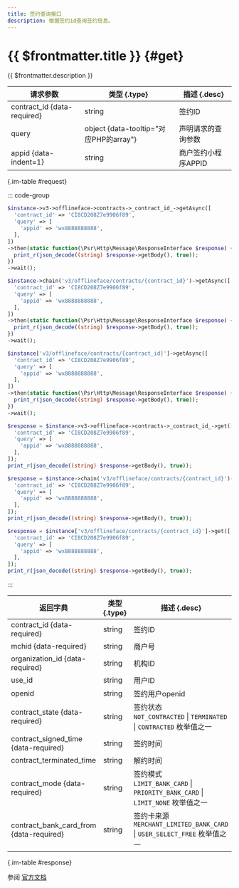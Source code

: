 ```yaml
---
title: 签约查询接口
description: 根据签约id查询签约信息。
---
```


# {{ $frontmatter.title }} {#get}

{{ $frontmatter.description }}

| 请求参数 | 类型 {.type} | 描述 {.desc}
| --- | --- | ---
| contract_id {data-required} | string | 签约ID
| query | object {data-tooltip="对应PHP的array"} | 声明请求的查询参数
| appid {data-indent=1} | string | 商户签约小程序APPID

{.im-table #request}

::: code-group

```php [异步纯链式]
$instance->v3->offlineface->contracts->_contract_id_->getAsync([
  'contract_id' => 'CI8CD208Z7e9906f89',
  'query' => [
    'appid' => 'wx8888888888',
  ],
])
->then(static function(\Psr\Http\Message\ResponseInterface $response) {
  print_r(json_decode((string) $response->getBody(), true));
})
->wait();
```

```php [异步声明式]
$instance->chain('v3/offlineface/contracts/{contract_id}')->getAsync([
  'contract_id' => 'CI8CD208Z7e9906f89',
  'query' => [
    'appid' => 'wx8888888888',
  ],
])
->then(static function(\Psr\Http\Message\ResponseInterface $response) {
  print_r(json_decode((string) $response->getBody(), true));
})
->wait();
```

```php [异步属性式]
$instance['v3/offlineface/contracts/{contract_id}']->getAsync([
  'contract_id' => 'CI8CD208Z7e9906f89',
  'query' => [
    'appid' => 'wx8888888888',
  ],
])
->then(static function(\Psr\Http\Message\ResponseInterface $response) {
  print_r(json_decode((string) $response->getBody(), true));
})
->wait();
```

```php [同步纯链式]
$response = $instance->v3->offlineface->contracts->_contract_id_->get([
  'contract_id' => 'CI8CD208Z7e9906f89',
  'query' => [
    'appid' => 'wx8888888888',
  ],
]);
print_r(json_decode((string) $response->getBody(), true));
```

```php [同步声明式]
$response = $instance->chain('v3/offlineface/contracts/{contract_id}')->get([
  'contract_id' => 'CI8CD208Z7e9906f89',
  'query' => [
    'appid' => 'wx8888888888',
  ],
]);
print_r(json_decode((string) $response->getBody(), true));
```

```php [同步属性式]
$response = $instance['v3/offlineface/contracts/{contract_id}']->get([
  'contract_id' => 'CI8CD208Z7e9906f89',
  'query' => [
    'appid' => 'wx8888888888',
  ],
]);
print_r(json_decode((string) $response->getBody(), true));
```

:::

| 返回字典 | 类型 {.type} | 描述 {.desc}
| --- | --- | ---
| contract_id {data-required} | string | 签约ID
| mchid {data-required} | string | 商户号
| organization_id {data-required} | string | 机构ID
| use_id | string | 用户ID
| openid | string | 签约用户openid
| contract_state {data-required} | string | 签约状态<br/>`NOT_CONTRACTED` \| `TERMINATED` \| `CONTRACTED` 枚举值之一
| contract_signed_time {data-required} | string | 签约时间
| contract_terminated_time | string | 解约时间
| contract_mode {data-required} | string | 签约模式<br/>`LIMIT_BANK_CARD` \| `PRIORITY_BANK_CARD` \| `LIMIT_NONE` 枚举值之一
| contract_bank_card_from {data-required} | string | 签约卡来源<br/>`MERCHANT_LIMITED_BANK_CARD` \| `USER_SELECT_FREE` 枚举值之一

{.im-table #response}

参阅 [官方文档](https://pay.weixin.qq.com/wiki/doc/wxfacepay/develop/k12-development-guidelines.html)
